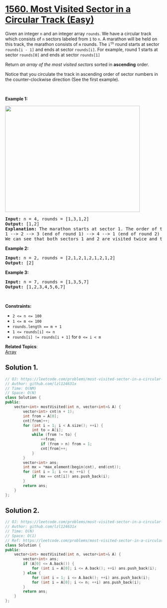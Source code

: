 # [1560. Most Visited Sector in  a Circular Track (Easy)](https://leetcode.com/problems/most-visited-sector-in-a-circular-track/)

<p>Given an integer <code>n</code> and an integer array <code>rounds</code>.&nbsp;We&nbsp;have a circular track which consists of <code>n</code> sectors labeled from <code>1</code> to <code>n</code>. A marathon will be held on this track, the marathon consists of <code>m</code> rounds. The <code>i<sup>th</sup></code>&nbsp;round starts at sector <code>rounds[i - 1]</code> and ends at sector <code>rounds[i]</code>. For example, round 1 starts at sector <code>rounds[0]</code> and ends at sector <code>rounds[1]</code></p>

<p>Return <em>an array of the most visited sectors</em> sorted in <strong>ascending</strong> order.</p>

<p>Notice that you&nbsp;circulate the track in ascending order of sector numbers in the counter-clockwise direction (See the first example).</p>

<p>&nbsp;</p>
<p><strong>Example 1:</strong></p>
<img alt="" src="https://assets.leetcode.com/uploads/2020/08/14/tmp.jpg" style="width: 433px; height: 341px;">
<pre><strong>Input:</strong> n = 4, rounds = [1,3,1,2]
<strong>Output:</strong> [1,2]
<strong>Explanation:</strong> The marathon starts at sector 1. The order of the visited sectors is as follows:
1 --&gt; 2 --&gt; 3 (end of round 1) --&gt; 4 --&gt; 1 (end of round 2) --&gt; 2 (end of round 3 and the marathon)
We can see that both sectors 1 and 2 are visited twice and they are the most visited sectors. Sectors 3 and 4 are visited only once.</pre>

<p><strong>Example 2:</strong></p>

<pre><strong>Input:</strong> n = 2, rounds = [2,1,2,1,2,1,2,1,2]
<strong>Output:</strong> [2]
</pre>

<p><strong>Example 3:</strong></p>

<pre><strong>Input:</strong> n = 7, rounds = [1,3,5,7]
<strong>Output:</strong> [1,2,3,4,5,6,7]
</pre>

<p>&nbsp;</p>
<p><strong>Constraints:</strong></p>

<ul>
	<li><code>2 &lt;= n &lt;= 100</code></li>
	<li><code>1 &lt;= m &lt;= 100</code></li>
	<li><code>rounds.length == m + 1</code></li>
	<li><code>1 &lt;= rounds[i] &lt;= n</code></li>
	<li><code>rounds[i] != rounds[i + 1]</code> for <code>0 &lt;= i &lt; m</code></li>
</ul>


**Related Topics**:  
[Array](https://leetcode.com/tag/array/)

## Solution 1.

```cpp
// OJ: https://leetcode.com/problems/most-visited-sector-in-a-circular-track/
// Author: github.com/lzl124631x
// Time: O(NM)
// Space: O(N)
class Solution {
public:
    vector<int> mostVisited(int n, vector<int>& A) {
        vector<int> cnt(n + 1);
        int from = A[0];
        cnt[from]++;
        for (int i = 1; i < A.size(); ++i) {
            int to = A[i];
            while (from != to) {
                ++from;
                if (from > n) from = 1;
                cnt[from]++;
            }
        }
        vector<int> ans;
        int mx = *max_element(begin(cnt), end(cnt));
        for (int i = 1; i <= n; ++i) {
            if (mx == cnt[i]) ans.push_back(i);
        }
        return ans;
    }
};
```

## Solution 2. 

```cpp
// OJ: https://leetcode.com/problems/most-visited-sector-in-a-circular-track/
// Author: github.com/lzl124631x
// Time: O(N)
// Space: O(1)
// Ref: https://leetcode.com/problems/most-visited-sector-in-a-circular-track/discuss/806814/JavaC%2B%2BPython-From-Start-to-End
class Solution {
public:
    vector<int> mostVisited(int n, vector<int>& A) {
        vector<int> ans;
        if (A[0] <= A.back()) {
            for (int i = A[0]; i <= A.back(); ++i) ans.push_back(i);
        } else {
            for (int i = 1; i <= A.back(); ++i) ans.push_back(i);
            for (int i = A[0]; i <= n; ++i) ans.push_back(i);
        }
        return ans;
    }
};
```